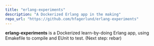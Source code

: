```yaml
---
title: "erlang-experiments"
description: "A Dockerized Erlang app in the making"
repo_url: "https://github.com/hfagerlund/erlang-experiments"
---
```


**erlang-experiments** is a Dockerized learn-by-doing Erlang app, using Emakefile to compile and EUnit to test. (Next step: rebar)
